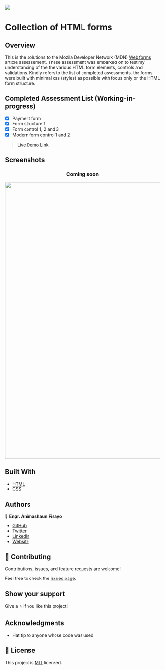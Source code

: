 ![](https://img.shields.io/badge/fmanimashaun-blue)

# Collection of HTML forms

## Overview

This is the solutions to the Mozila Developer Network (MDN) [Web forms](https://developer.mozilla.org/en-US/docs/Learn/Forms) article assessement. These assessment was embarked on to test my understanding of the the various HTML form elements, controls and validations. Kindly refers to the list of completed assessments. the forms were built with minimal css (styles) as possible with focus only on the HTML form structure.


## Completed Assessment List (Working-in-progress)

- [x] Payment form
- [x] Form structure 1
- [x] Form control 1, 2 and 3
- [x] Modern form control 1 and 2

 > [Live Demo Link]()


## Screenshots

<h3 align="center">Coming soon</h3>
<p align="center">
  <img width="1440" height="900" src="#">
</P>


## Built With

- [HTML](https://developer.mozilla.org/en-US/docs/Web/HTML)
- [CSS](https://developer.mozilla.org/en-US/docs/Web/CSS)


## Authors

👤 **Engr. Animashaun Fisayo**

- [GitHub](https://github.com/fmanimashaun)
- [Twitter](https://twitter.com/fmanimashaun)
- [LinkedIn](https://www.linkedin.com/in/fmanimashaun/)
- [Website](https://fmanimashaun.com)


## 🤝 Contributing

Contributions, issues, and feature requests are welcome!

Feel free to check the [issues page](../../issues/).


## Show your support

Give a ⭐️ if you like this project!


## Acknowledgments

- Hat tip to anyone whose code was used


## 📝 License

This project is [MIT](./LICENSE) licensed.
